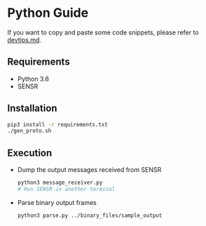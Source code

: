 # Python Guide

If you want to copy and paste some code snippets, please refer to [devtips.md](./devtips.md).

## Requirements

- Python 3.6
- SENSR

## Installation

```bash
pip3 install -r requirements.txt
./gen_proto.sh
```

## Execution

- Dump the output messages received from SENSR
  ```bash
  python3 message_receiver.py
  # Run SENSR in another terminal
  ```
- Parse binary output frames
  ```bash
  python3 parse.py ../binary_files/sample_output
  ```
